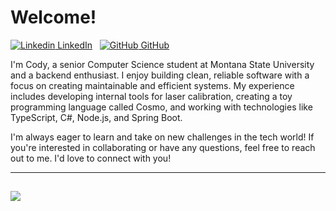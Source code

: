 # Welcome!

[![Linkedin](https://i.sstatic.net/gVE0j.png) LinkedIn](https://www.linkedin.com/in/codyfingerson)
&nbsp;
[![GitHub](https://i.sstatic.net/tskMh.png) GitHub](https://github.com/codyafingerson)

I'm Cody, a senior Computer Science student at Montana State University and a backend enthusiast. I enjoy building clean, reliable software with a focus on creating maintainable and efficient systems. My experience includes developing internal tools for laser calibration, creating a toy programming language called Cosmo, and working with technologies like TypeScript, C#, Node.js, and Spring Boot.

I'm always eager to learn and take on new challenges in the tech world! If you're interested in collaborating or have any questions, feel free to reach out to me. I'd love to connect with you!

---
![](https://skillicons.dev/icons?i=ts,cs,nodejs,spring,java,docker,git,github)
---

